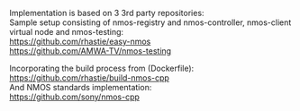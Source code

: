 Implementation is based on 3 3rd party repositories:  
Sample setup consisting of nmos-registry and nmos-controller, nmos-client virtual node and nmos-testing:  
https://github.com/rhastie/easy-nmos  
https://github.com/AMWA-TV/nmos-testing  
  
Incorporating the build process from (Dockerfile):  
https://github.com/rhastie/build-nmos-cpp  
And NMOS standards implementation:  
https://github.com/sony/nmos-cpp  
